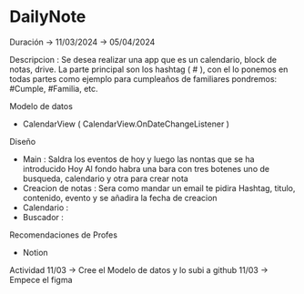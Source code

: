 # DailyNote
Duración -> 11/03/2024 -> 05/04/2024

Descripcion :
Se desea realizar una app que es un calendario, block de notas, drive.
La parte principal son los hashtag ( # ), con el lo ponemos en todas partes como ejemplo para cumpleaños de familiares pondremos: #Cumple, #Familia, etc.

Modelo de datos 
 - CalendarView ( CalendarView.OnDateChangeListener )

Diseño
- Main :
Saldra los eventos de hoy y luego las nontas que se ha introducido Hoy
Al fondo habra una bara con tres botenes uno de busqueda, calendario y otra para crear nota
- Creacion de notas :
Sera como mandar un email te pidira Hashtag, titulo, contenido, evento y se añadira la fecha de creacion
- Calendario :
- Buscador :
  
Recomendaciones de Profes
- Notion

Actividad 
11/03 -> Cree el Modelo de datos y lo subi a github
11/03 -> Empece el figma
